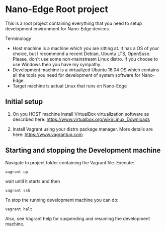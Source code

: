 # Nano-Edge Root project

This is a root project containing everything that you need to setup development 
environment for Nano-Edge devices.

Terminology
* Host machine is a machine which you are sitting at. It has a OS of your 
  choice, but I recommend a recent Debian, Ubuntu LTS, OpenSuse. Please, don't
  use some non-mainstream Linux distro. If you choose to use Windows then you
  have my sympathy.
* Development machine is a virtualized Ubuntu 16.04 OS which contains all the
  tools you need for development of system software for Nano-Edge.
* Target machine is actual Linux that runs on Nano-Edge

## Initial setup

1. On you HOST machine install VirtualBox virtualization software as described 
   here: https://www.virtualbox.org/wiki/Linux_Downloads

2. Install Vagrant using your distro package manager. More details are here:
   https://www.vagrantup.com

## Starting and stopping the Development machine

Navigate to project folder containing the Vagrant file. Execute:
    
    vagrant up

wait until it starts and then

    vagrant ssh

To stop the running development machine you can do:

    vagrant halt

Also, see Vagrant help for suspending and resuming the development machine.

